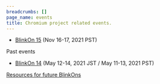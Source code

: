 ```yaml
---
breadcrumbs: []
page_name: events
title: Chromium project related events.
---
```


*   [BlinkOn 15](/events/blinkon-15) (Nov 16-17, 2021 PST)

Past events

*   [BlinkOn 14](/events/blinkon-14) (May 12-14, 2021 JST / May 11-13,
            2021 PST)

[Resources for future BlinkOns](/events/blinkon-resources)